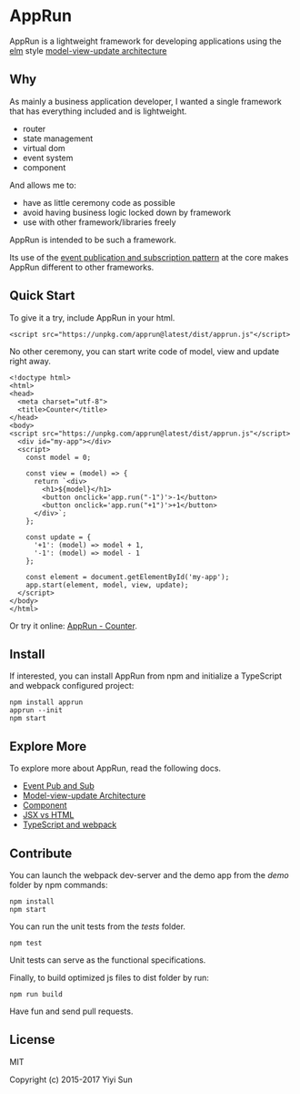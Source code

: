 # AppRun

AppRun is a lightweight framework for developing applications using the [elm](http://elm-lang.org/) style
[model-view-update architecture](https://guide.elm-lang.org/architecture/)


## Why
As mainly a business application developer, I wanted a single framework that has everything included and is lightweight.

  * router
  * state management
  * virtual dom
  * event system
  * component

And allows me to:

  * have as little ceremony code as possible
  * avoid having business logic locked down by framework
  * use with other framework/libraries freely

AppRun is intended to be such a framework.

Its use of the [event publication and subscription pattern](docs/event-pubsub.md)
at the core makes AppRun different to other frameworks.


## Quick Start

To give it a try, include AppRun in your html.
```
<script src="https://unpkg.com/apprun@latest/dist/apprun.js"</script>
```

No other ceremony, you can start write code of model, view and update right away.

```
<!doctype html>
<html>
<head>
  <meta charset="utf-8">
  <title>Counter</title>
</head>
<body>
<script src="https://unpkg.com/apprun@latest/dist/apprun.js"</script>
  <div id="my-app"></div>
  <script>
    const model = 0;

    const view = (model) => {
      return `<div>
        <h1>${model}</h1>
        <button onclick='app.run("-1")'>-1</button>
        <button onclick='app.run("+1")'>+1</button>
      </div>`;
    };

    const update = {
      '+1': (model) => model + 1,
      '-1': (model) => model - 1
    };

    const element = document.getElementById('my-app');
    app.start(element, model, view, update);
  </script>
</body>
</html>
```

Or try it online: [AppRun - Counter](https://jsfiddle.net/ap1kgyeb/2).

## Install

If interested, you can install AppRun from npm and initialize a TypeScript and webpack configured project:
```
npm install apprun
apprun --init
npm start

```

## Explore More

To explore more about AppRun, read the following docs.

* [Event Pub and Sub](docs/event-pubsub.md)
* [Model-view-update Architecture](docs/concept.md)
* [Component](docs/component.md)
* [JSX vs HTML](docs/jsx-html.md)
* [TypeScript and webpack](docs/build.md)


## Contribute

You can launch the webpack dev-server and the demo app from the _demo_ folder by npm commands:
```
npm install
npm start
```

You can run the unit tests from the _tests_ folder.
```
npm test
```
Unit tests can serve as the functional specifications.

Finally, to build optimized js files to dist folder by run:
```
npm run build
```

Have fun and send pull requests.

## License

MIT

Copyright (c) 2015-2017 Yiyi Sun